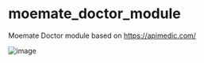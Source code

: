 # moemate_doctor_module
Moemate Doctor module based on https://apimedic.com/

![image](https://github.com/webaverse-studios/moemate_doctor_module/assets/10785634/c08e676a-e2e2-4cda-a705-ca58d6ca478e)